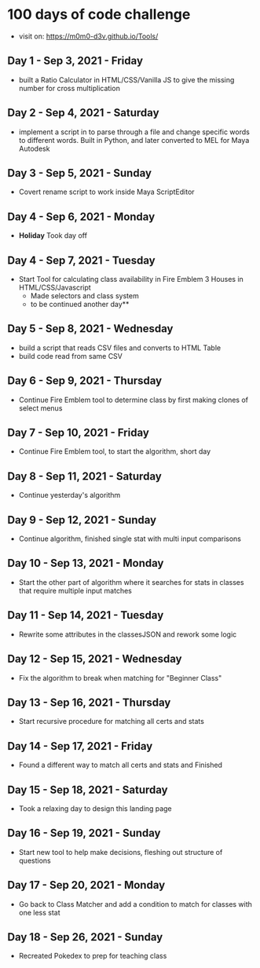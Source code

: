 # 100 days of code challenge
- visit on: https://m0m0-d3v.github.io/Tools/

## Day 1 - Sep 3, 2021 - Friday
- built a Ratio Calculator in HTML/CSS/Vanilla JS to give the missing number for cross multiplication

## Day 2 - Sep 4, 2021 - Saturday
- implement a script in to parse through a file and change specific words to different words. Built in Python, and later converted to MEL for Maya Autodesk 
## Day 3 - Sep 5, 2021 - Sunday
- Covert rename script to work inside Maya ScriptEditor
## Day 4 - Sep 6, 2021 - Monday
- **Holiday** Took day off
## Day 4 - Sep 7, 2021 - Tuesday
- Start Tool for calculating class availability in Fire Emblem 3 Houses in HTML/CSS/Javascript
  - Made selectors and class system
  - to be continued another day**
## Day 5 - Sep 8, 2021 - Wednesday
- build a script that reads CSV files and converts to HTML Table
- build code read from same CSV
## Day 6 - Sep 9, 2021 - Thursday
- Continue Fire Emblem tool to determine class by first making clones of select menus
## Day 7 - Sep 10, 2021 - Friday
- Continue Fire Emblem tool, to start the algorithm, short day
## Day 8 - Sep 11, 2021 - Saturday
- Continue yesterday's algorithm
## Day 9 - Sep 12, 2021 - Sunday
- Continue algorithm, finished single stat with multi input comparisons
## Day 10 - Sep 13, 2021 - Monday
- Start the other part of algorithm where it searches for stats in classes that require multiple input matches
## Day 11 - Sep 14, 2021 - Tuesday
- Rewrite some attributes in the classesJSON and rework some logic
## Day 12 - Sep 15, 2021 - Wednesday
- Fix the algorithm to break when matching for "Beginner Class"
## Day 13 - Sep 16, 2021 - Thursday
- Start recursive procedure for matching all certs and stats
## Day 14 - Sep 17, 2021 - Friday
- Found a different way to match all certs and stats and Finished
## Day 15 - Sep 18, 2021 - Saturday
- Took a relaxing day to design this landing page
## Day 16 - Sep 19, 2021 - Sunday
- Start new tool to help make decisions, fleshing out structure of questions
## Day 17 - Sep 20, 2021 - Monday
- Go back to Class Matcher and add a condition to match for classes with one less stat
## Day 18 - Sep 26, 2021 - Sunday
- Recreated Pokedex to prep for teaching class